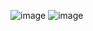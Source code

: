![image](https://github.com/kevincord/Botones/assets/85372037/0cfbaab5-771a-44c1-bd3a-0b60f0f10564)
![image](https://github.com/kevincord/Botones/assets/85372037/0a89dbc0-7637-4e69-870f-21e6944c6200)

